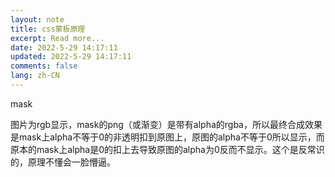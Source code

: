 ```yaml
---
layout: note
title: css蒙板原理
excerpt: Read more...
date: 2022-5-29 14:17:11
updated: 2022-5-29 14:17:11
comments: false
lang: zh-CN
---
```


mask

图片为rgb显示，mask的png（或渐变）是带有alpha的rgba，所以最终合成效果是mask上alpha不等于0的非透明扣到原图上，原图的alpha不等于0所以显示，而原本的mask上alpha是0的扣上去导致原图的alpha为0反而不显示。这个是反常识的，原理不懂会一脸懵逼。
  